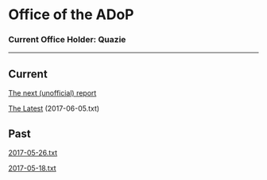 # Office of the ADoP
### Current Office Holder: Quazie

----

## Current

[The next (unofficial) report](Reports/next.txt) 

[The Latest](Reports/2017-06-05.txt) (2017-06-05.txt)

## Past

[2017-05-26.txt](Reports/2017-05-26.txt) 

[2017-05-18.txt](Reports/2017-05-18.txt) 


